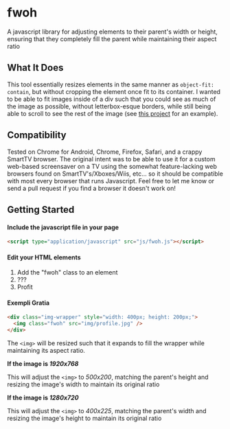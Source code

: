 # fwoh
A javascript library for adjusting elements to their parent's width or height, ensuring that they completely fill the parent while maintaining their aspect ratio

## What It Does

This tool essentially resizes elements in the same manner as `object-fit: contain`, but without cropping the element once fit to its container. I wanted to be able to fit images inside of a div such that you could see as much of the image as possible, without letterbox-esque borders, while still being able to scroll to see the rest of the image (see [this project](https://shitchell.github.io/sm-viewer/) for an example).

## Compatibility

Tested on Chrome for Android, Chrome, Firefox, Safari, and a crappy SmartTV browser. The original intent was to be able to use it for a custom web-based screensaver on a TV using the somewhat feature-lacking web browsers found on SmartTV's/Xboxes/Wiis, etc... so it should be compatible with most every browser that runs Javascript. Feel free to let me know or send a pull request if you find a browser it doesn't work on!

## Getting Started

#### Include the javascript file in your page

```html
<script type="application/javascript" src="js/fwoh.js"></script>
```

#### Edit your HTML elements

1. Add the "fwoh" class to an element
2. ???
3. Profit

#### Exempli Gratia

```html
<div class="img-wrapper" style="width: 400px; height: 200px;">
  <img class="fwoh" src="img/profile.jpg" />
</div>
```

The `<img>` will be resized such that it expands to fill the wrapper while maintaining its aspect ratio.

**If the image is _1920x768_**

This will adjust the `<img>` to *500x200*, matching the parent's height and resizing the image's width to maintain its original ratio

**If the image is _1280x720_**

This will adjust the `<img>` to *400x225*, matching the parent's width and resizing the image's height to maintain its original ratio
